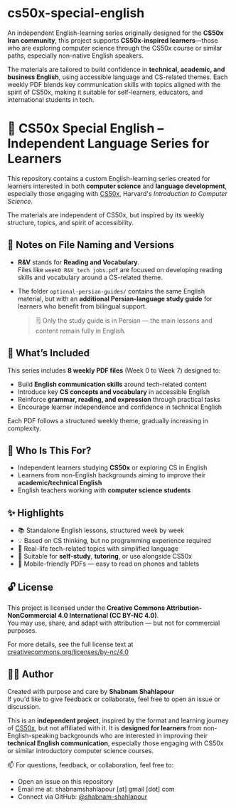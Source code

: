 # cs50x-special-english
An independent English-learning series originally designed for the **CS50x Iran community**, this project supports **CS50x-inspired learners**—those who are exploring computer science through the CS50x course or similar paths, especially non-native English speakers.

The materials are tailored to build confidence in **technical, academic, and business English**, using accessible language and CS-related themes. Each weekly PDF blends key communication skills with topics aligned with the spirit of CS50x, making it suitable for self-learners, educators, and international students in tech.

  
# 📘 CS50x Special English – Independent Language Series for Learners

This repository contains a custom English-learning series created for learners interested in both **computer science** and **language development**, especially those engaging with [CS50x](https://cs50.harvard.edu/x/), Harvard's *Introduction to Computer Science*.

The materials are independent of CS50x, but inspired by its weekly structure, topics, and spirit of accessibility.


## 📝 Notes on File Naming and Versions

- **R&V** stands for **Reading and Vocabulary**.  
  Files like `week0 R&V_tech jobs.pdf` are focused on developing reading skills and vocabulary around a CS-related theme.

- The folder `optional-persian-guides/` contains the same English material, but with an **additional Persian-language study guide** for learners who benefit from bilingual support.  
  > 🗒️ Only the study guide is in Persian — the main lessons and content remain fully in English.
  

## 📂 What’s Included

This series includes **8 weekly PDF files** (Week 0 to Week 7) designed to:

- Build **English communication skills** around tech-related content  
- Introduce key **CS concepts and vocabulary** in accessible English  
- Reinforce **grammar, reading, and expression** through practical tasks  
- Encourage learner independence and confidence in technical English

Each PDF follows a structured weekly theme, gradually increasing in complexity.


## 🚀 Who Is This For?

- Independent learners studying **CS50x** or exploring CS in English 
- Learners from non-English backgrounds aiming to improve their **academic/technical English**  
- English teachers working with **computer science students**  

## ✨ Highlights

- 📚 Standalone English lessons, structured week by week  
- 💡 Based on CS thinking, but no programming experience required  
- 🧠 Real-life tech-related topics with simplified language  
- 🔄 Suitable for **self-study**, **tutoring**, or use alongside CS50x
- 📱 Mobile-friendly PDFs — easy to read on phones and tablets
  

## 🔓 License

This project is licensed under the **Creative Commons Attribution-NonCommercial 4.0 International (CC BY-NC 4.0)**.  
You may use, share, and adapt with attribution — but not for commercial purposes.

For more details, see the full license text at [creativecommons.org/licenses/by-nc/4.0](https://creativecommons.org/licenses/by-nc/4.0/)


## 👩‍🏫 Author

Created with purpose and care by **Shabnam Shahlapour**  
If you'd like to give feedback or collaborate, feel free to open an issue or discussion.

This is an **independent project**, inspired by the format and learning journey of [CS50x](https://cs50.harvard.edu/x/), but not affiliated with it.
It is **designed for learners** from non-English-speaking backgrounds who are interested in improving their **technical English communication**, especially those engaging with CS50x or similar introductory computer science courses.

📫 For questions, feedback, or collaboration, feel free to:
- Open an issue on this repository
- Email me at: shabnamshahlapour [at] gmail [dot] com
- Connect via GitHub: [@shabnam-shahlapour](https://github.com/docupainter) 

